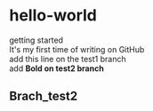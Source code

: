 # hello-world
getting started  
It's my first time of writing on GitHub  
add this line on the test1 branch  
add **Bold on test2 branch**  
## Brach_test2